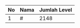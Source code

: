 | No | Nama            | Jumlah Level |
|----|-----------------|--------------|
| 1  | #    |    2148        |
